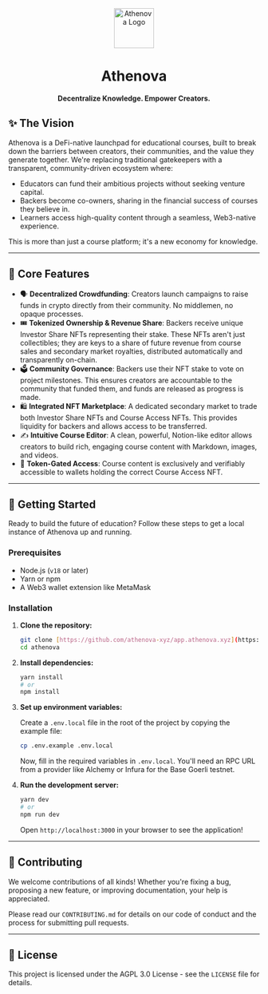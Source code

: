 <div align="center">
  <img src="https://github.com/user-attachments/assets/20fb9a04-a217-4b24-ae67-41e8795ca4bc" alt="Athenova Logo" width="80">
  <h1 align="center">Athenova</h1>
  <p align="center">
    <b>Decentralize Knowledge. Empower Creators.</b>
    <br />
  </p>
</div>

## ✨ The Vision

Athenova is a DeFi-native launchpad for educational courses, built to break down the barriers between creators, their communities, and the value they generate together. We're replacing traditional gatekeepers with a transparent, community-driven ecosystem where:

- Educators can fund their ambitious projects without seeking venture capital.
- Backers become co-owners, sharing in the financial success of courses they believe in.
- Learners access high-quality content through a seamless, Web3-native experience.

This is more than just a course platform; it's a new economy for knowledge.

---

## 🚀 Core Features

- 🗣️ **Decentralized Crowdfunding**: Creators launch campaigns to raise funds in crypto directly from their community. No middlemen, no opaque processes.
- 🎟️ **Tokenized Ownership & Revenue Share**: Backers receive unique Investor Share NFTs representing their stake. These NFTs aren't just collectibles; they are keys to a share of future revenue from course sales and secondary market royalties, distributed automatically and transparently on-chain.
- 🗳️ **Community Governance**: Backers use their NFT stake to vote on project milestones. This ensures creators are accountable to the community that funded them, and funds are released as progress is made.
- 🛍️ **Integrated NFT Marketplace**: A dedicated secondary market to trade both Investor Share NFTs and Course Access NFTs. This provides liquidity for backers and allows access to be transferred.
- ✍️ **Intuitive Course Editor**: A clean, powerful, Notion-like editor allows creators to build rich, engaging course content with Markdown, images, and videos.
- 🔐 **Token-Gated Access**: Course content is exclusively and verifiably accessible to wallets holding the correct Course Access NFT.

---

## 🏁 Getting Started

Ready to build the future of education? Follow these steps to get a local instance of Athenova up and running.

### Prerequisites

- Node.js (`v18` or later)
- Yarn or npm
- A Web3 wallet extension like MetaMask

### Installation

1.  **Clone the repository:**

    ```bash
    git clone [https://github.com/athenova-xyz/app.athenova.xyz](https://github.com/athenova-xyz/app.athenova.xyz)
    cd athenova
    ```

2.  **Install dependencies:**

    ```bash
    yarn install
    # or
    npm install
    ```

3.  **Set up environment variables:**

    Create a `.env.local` file in the root of the project by copying the example file:

    ```bash
    cp .env.example .env.local
    ```

    Now, fill in the required variables in `.env.local`. You'll need an RPC URL from a provider like Alchemy or Infura for the Base Goerli testnet.

4.  **Run the development server:**
    ```bash
    yarn dev
    # or
    npm run dev
    ```
    Open `http://localhost:3000` in your browser to see the application!

---

## 🤝 Contributing

We welcome contributions of all kinds! Whether you're fixing a bug, proposing a new feature, or improving documentation, your help is appreciated.

Please read our `CONTRIBUTING.md` for details on our code of conduct and the process for submitting pull requests.

---

## 📜 License

This project is licensed under the AGPL 3.0 License - see the `LICENSE` file for details.
